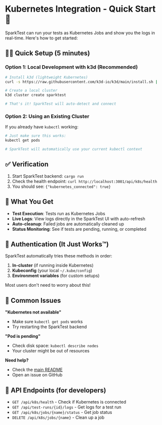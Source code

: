# Kubernetes Integration - Quick Start 🚀

SparkTest can run your tests as Kubernetes Jobs and show you the logs in real-time. Here's how to get started:

## 🏃‍♂️ Quick Setup (5 minutes)

### Option 1: Local Development with k3d (Recommended)

```bash
# Install k3d (lightweight Kubernetes)
curl -s https://raw.githubusercontent.com/k3d-io/k3d/main/install.sh | bash

# Create a local cluster
k3d cluster create sparktest

# That's it! SparkTest will auto-detect and connect
```

### Option 2: Using an Existing Cluster

If you already have `kubectl` working:

```bash
# Just make sure this works:
kubectl get pods

# SparkTest will automatically use your current kubectl context
```

## ✅ Verification

1. Start SparkTest backend: `cargo run`
2. Check the health endpoint: `curl http://localhost:3001/api/k8s/health`
3. You should see: `{"kubernetes_connected": true}`

## 🎯 What You Get

- **Test Execution**: Tests run as Kubernetes Jobs
- **Live Logs**: View logs directly in the SparkTest UI with auto-refresh
- **Auto-cleanup**: Failed jobs are automatically cleaned up
- **Status Monitoring**: See if tests are pending, running, or completed

## 🔧 Authentication (It Just Works™)

SparkTest automatically tries these methods in order:

1. **In-cluster** (if running inside Kubernetes)
2. **Kubeconfig** (your local `~/.kube/config`)
3. **Environment variables** (for custom setups)

Most users don't need to worry about this!

## 🐛 Common Issues

**"Kubernetes not available"**

- Make sure `kubectl get pods` works
- Try restarting the SparkTest backend

**"Pod is pending"**

- Check disk space: `kubectl describe nodes`
- Your cluster might be out of resources

**Need help?**

- Check the [main README](../README.md)
- Open an issue on GitHub

## 🔗 API Endpoints (for developers)

- `GET /api/k8s/health` - Check if Kubernetes is connected
- `GET /api/test-runs/{id}/logs` - Get logs for a test run
- `GET /api/k8s/jobs/{name}/status` - Get job status
- `DELETE /api/k8s/jobs/{name}` - Clean up a job
